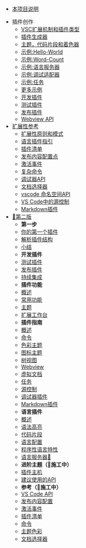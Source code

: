 * [本项目说明](/)
<!-- * 快速入门 -->
* 插件创作
    * [VSC扩展机制和插件类型](extension-authoring/overview)
    * [插件生成器](extension-authoring/extension-generator)
    * [主题，代码片段和着色器](extension-authoring/themes-snippets-colorizers)
    * [示例:Hello-World](extension-authoring/example-hello-world)
    * [示例:Word-Count](extension-authoring/example-word-count)
    * [示例:语言服务器](extension-authoring/example-language-server)
    * [示例:调试适配器](extension-authoring/example-debug-adapter)
    * [示例:任务](extension-authoring/example-tasks)
    * [更多示例](extension-authoring/samples)
    * [开发插件](extension-authoring/developing-extensions)
    * [测试插件](extension-authoring/testing-extensions)
    * [发布插件](extension-authoring/publish-extension)
    * [Webview API](extension-authoring/webview-api)
* [扩展性参考](extensibility-reference/overview)
    * [扩展性原则和模式](extensibility-reference/principles-patterns)
    * [语言插件指引](extensibility-reference/language-extension-guidelines)
    * [插件清单](extensibility-reference/extension-manifest)
    * [发布内容配置点](extensibility-reference/contribution-points)
    * [激活事件](extensibility-reference/activation-events)
    * [复杂命令](extensibility-reference/vscode-api-commands)
    * [调试器API](extensibility-reference/api-debugging)
    * [文档选择器](extensibility-reference/document-selectors)
    * [vscode 命名空间API](extensibility-reference/vscode-api)
    * [VS Code中的源控制](extensibility-reference/api-scm)
    * [Markdown插件](extensibility-reference/api-markdown)
* [🚸第二版](/api/readme)
    * **第一步**
    * [你的第一个插件](/get-started/your-first-extension.md)
    * [解析插件结构](/get-started/extension-anatomy.md)
    * [小结](/get-started/wrapping-up.md)
    * **开发插件**
    * [测试插件](/working-with-extensions/testing-extension.md)
    * [发布插件](/working-with-extensions/publish-extension.md)
    * [持续集成](/working-with-extensions/continuous-integration.md)
    * **插件功能**
    * [概述](/extension-capabilities/readme.md)
    * [常用功能](/extension-capabilities/common-capabilities.md)
    * [主题](/extension-capabilities/theming.md)
    * [扩展工作台](/extension-capabilities/extending-workbench.md)
    * **插件指南**
    * [概述](/extension-guides/readme.md)
    * [命令](/extension-guides/command.md)
    * [色彩主题](/extension-guides/color-theme.md)
    * [图标主题](/extension-guides/icon-theme.md)
    * [树视图](/extension-guides/tree-view.md)
    * [Webview](/extension-guides/webview.md)
    * [虚拟文档](/extension-guides/virtual-documents.md)
    * [任务](/extension-guides/task-provider.md)
    * [源控制](/extension-guides/scm-provider.md)
    * [调试器插件](/extension-guides/debugger-extension.md)
    * [Markdown插件](/extension-guides/markdown-extension.md)
    * **语言插件**
    * [概述](/language-extensions/)
    * [语法高亮](/language-extensions/syntax-highlight-guide.md)
    * [代码片段](/language-extensions/snippet-guide.md)
    * [语言配置](/language-extensions/language-configuration-guide.md)
    * [程序性语言特性](/language-extensions/programmatic-language-features.md)
    * [语言服务器🚧](/language-extensions/language-server-extension-guide.md)
    * **进阶主题（🚧施工中）**
    * [插件主机](/advanced-topics/extension-host.md)
    * [建议使用的API](/advanced-topics/using-proposed-api.md)
    * ️️**参考（🚧施工中）**
    * [VS Code API](/references/vscode-api.md)
    * [发布内容配置](/references/contribution-points.md)
    * [激活事件](/references/activation-events.md)
    * [插件清单](/references/extension-manifest.md)
    * [命令](/references/commands.md)
    * [主题色彩](/references/theme-color.md)
    * [文档选择器](/references/document-selector.md)